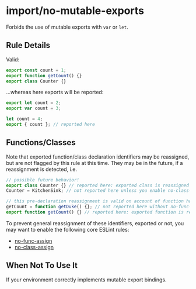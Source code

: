 # import/no-mutable-exports

Forbids the use of mutable exports with `var` or `let`.

## Rule Details

Valid:

```js
export const count = 1;
export function getCount() {}
export class Counter {}
```

...whereas here exports will be reported:

```js
export let count = 2;
export var count = 3;

let count = 4;
export { count }; // reported here
```

## Functions/Classes

Note that exported function/class declaration identifiers may be reassigned, but
are not flagged by this rule at this time. They may be in the future, if a
reassignment is detected, i.e.

```js
// possible future behavior!
export class Counter {} // reported here: exported class is reassigned on line [x].
Counter = KitchenSink; // not reported here unless you enable no-class-assign

// this pre-declaration reassignment is valid on account of function hoisting
getCount = function getDuke() {}; // not reported here without no-func-assign
export function getCount() {} // reported here: exported function is reassigned on line [x].
```

To prevent general reassignment of these identifiers, exported or not, you may
want to enable the following core ESLint rules:

- [no-func-assign]
- [no-class-assign]

[no-func-assign]: https://eslint.org/docs/rules/no-func-assign
[no-class-assign]: https://eslint.org/docs/rules/no-class-assign

## When Not To Use It

If your environment correctly implements mutable export bindings.
